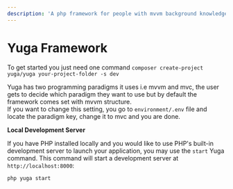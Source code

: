 ```yaml
---
description: 'A php framework for people with mvvm background knowledge,'
---
```


# Yuga Framework

To get started you just need one command `composer create-project yuga/yuga your-project-folder -s dev`

Yuga has two programming paradigms it uses i.e mvvm and mvc, the user gets to decide which paradigm they want to use but by default the framework comes set with mvvm structure.  
If you want to change this setting, you go to `environment/.env` file and locate the paradigm key, change it to mvc and you are done.

**Local Development Server**

If you have PHP installed locally and you would like to use PHP's built-in development server to launch your application, you may use the `start` Yuga command. This command will start a development server at `http://localhost:8000`:

```bash
php yuga start
```

